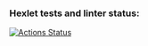 ### Hexlet tests and linter status:
[![Actions Status](https://github.com/jackky631/frontend-project-44/actions/workflows/hexlet-check.yml/badge.svg)](https://github.com/jackky631/frontend-project-44/actions)